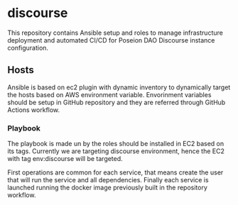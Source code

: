 # discourse

This repository contains Ansible setup and roles to manage infrastructure deployment and automated CI/CD for Poseion DAO Discourse instance configuration.

## Hosts

Ansible is based on ec2 plugin with dynamic inventory to dynamically target the hosts based on AWS environment variable. Envorinment variables should be setup in GitHub repository and they are referred through GitHub Actions workflow.

### Playbook

The playbook is made un by the roles should be installed in EC2 based on its tags. Currently we are targeting discourse environment, hence the EC2 with tag env:discourse will be targeted.

First operations are common for each service, that means create the user that will run the service and all dependencies. Finally each service is launched running the docker image previously built in the repository workflow.
